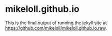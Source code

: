 # mikeloll.github.io

This is the final output of running the jekyll site at https://github.com/mikeloll/mikeloll.github.io.raw.
